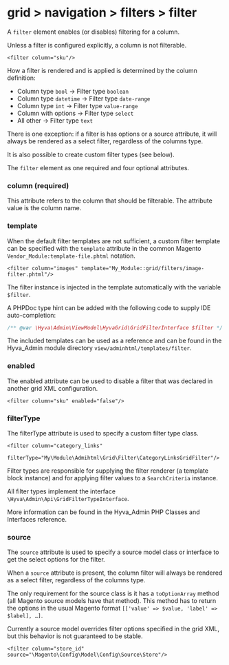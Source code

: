 # grid > navigation > filters > filter

A `filter` element enables (or disables) filtering for a column.

Unless a filter is configured explicitly, a column is not filterable.


```markup
<filter column="sku"/>
```


How a filter is rendered and is applied is determined by the column definition:

* Column type `bool` → Filter type `boolean`
* Column type `datetime` → Filter type `date-range`
* Column type `int` → Filter type `value-range`
* Column with options → Filter type `select`
* All other → Filter type `text`

There is one exception: if a filter is has options or a source attribute, it will always be rendered as a select filter, regardless of the columns type.

It is also possible to create custom filter types (see below).


The `filter` element as one required and four optional attributes.

### column (required)

This attribute refers to the column that should be filterable. The attribute value is the column name.

### template

When the default filter templates are not sufficient, a custom filter template can be specified with the `template` attribute in the common Magento `Vendor_Module:template-file.phtml` notation.

```markup
<filter column="images" template="My_Module::grid/filters/image-filter.phtml"/>
```


The filter instance is injected in the template automatically with the variable `$filter`.

A PHPDoc type hint can be added with the following code to supply IDE auto-completion:

```php
/** @var \Hyva\Admin\ViewModel\HyvaGrid\GridFilterInterface $filter */
```


The included templates can be used as a reference and can be found in the Hyva_Admin module directory `view/adminhtml/templates/filter`.

### enabled

The enabled attribute can be used to disable a filter that was declared in another grid XML configuration.

```markup
<filter column="sku" enabled="false"/>
```

### filterType

The filterType attribute is used to specify a custom filter type class.

```markup
<filter column="category_links"
        filterType="My\Module\Admihtml\Grid\Filter\CategoryLinksGridFilter"/>
```


Filter types are responsible for supplying the filter renderer (a template block instance) and for applying filter values to a `SearchCriteria` instance.

All filter types implement the interface `\Hyva\Admin\Api\GridFilterTypeInterface`.

More information can be found in the Hyva_Admin PHP Classes and Interfaces reference.

### source

The `source` attribute is used to specify a source model class or interface to get the select options for the filter.

When a `source` attribute is present, the column filter will always be rendered as a select filter, regardless of the columns type.

The only requirement for the source class is it has a `toOptionArray` method (all Magento source models have that method). This method has to return the options in the usual Magento format `[['value' => $value, 'label' => $label], …]`.

Currently a source model overrides filter options specified in the grid XML, but this behavior is not guaranteed to be stable.

```markup
<filter column="store_id" source="\Magento\Config\Model\Config\Source\Store"/>
```



